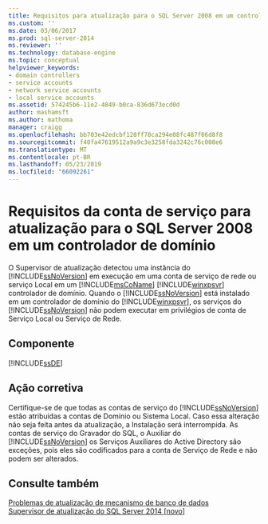 ```yaml
---
title: Requisitos para atualização para o SQL Server 2008 em um controlador de domínio da conta de serviço | Microsoft Docs
ms.custom: ''
ms.date: 03/06/2017
ms.prod: sql-server-2014
ms.reviewer: ''
ms.technology: database-engine
ms.topic: conceptual
helpviewer_keywords:
- domain controllers
- service accounts
- network service accounts
- local service accounts
ms.assetid: 574245b6-11e2-4849-b0ca-836d673ecd0d
author: mashamsft
ms.author: mathoma
manager: craigg
ms.openlocfilehash: bb703e42edcbf128ff78ca294e08fc487f06d8f8
ms.sourcegitcommit: f40fa47619512a9a9c3e3258fda3242c76c008e6
ms.translationtype: MT
ms.contentlocale: pt-BR
ms.lasthandoff: 05/23/2019
ms.locfileid: "66092261"
---
```

# <a name="service-account-requirements-for-upgrading-to-sql-server-2008-on-a-domain-controller"></a>Requisitos da conta de serviço para atualização para o SQL Server 2008 em um controlador de domínio
  O Supervisor de atualização detectou uma instância do [!INCLUDE[ssNoVersion](../../includes/ssnoversion-md.md)] em execução em uma conta de serviço de rede ou serviço Local em um [!INCLUDE[msCoName](../../includes/msconame-md.md)] [!INCLUDE[winxpsvr](../../includes/winxpsvr-md.md)] controlador de domínio. Quando o [!INCLUDE[ssNoVersion](../../includes/ssnoversion-md.md)] está instalado em um controlador de domínio do [!INCLUDE[winxpsvr](../../includes/winxpsvr-md.md)], os serviços do [!INCLUDE[ssNoVersion](../../includes/ssnoversion-md.md)] não podem executar em privilégios de conta de Serviço Local ou Serviço de Rede.  
  
## <a name="component"></a>Componente  
 [!INCLUDE[ssDE](../../includes/ssde-md.md)]  
  
## <a name="corrective-action"></a>Ação corretiva  
 Certifique-se de que todas as contas de serviço do [!INCLUDE[ssNoVersion](../../includes/ssnoversion-md.md)] estão atribuídas a contas de Domínio ou Sistema Local. Caso essa alteração não seja feita antes da atualização, a Instalação será interrompida. As contas de serviço do Gravador do SQL, o Auxiliar do [!INCLUDE[ssNoVersion](../../includes/ssnoversion-md.md)] os Serviços Auxiliares do Active Directory são exceções, pois eles são codificados para a conta de Serviço de Rede e não podem ser alterados.  
  
## <a name="see-also"></a>Consulte também  
 [Problemas de atualização de mecanismo de banco de dados](../../../2014/sql-server/install/database-engine-upgrade-issues.md)   
 [Supervisor de atualização do SQL Server 2014 &#91;novo&#93;](sql-server-2014-upgrade-advisor.md)  
  
  
